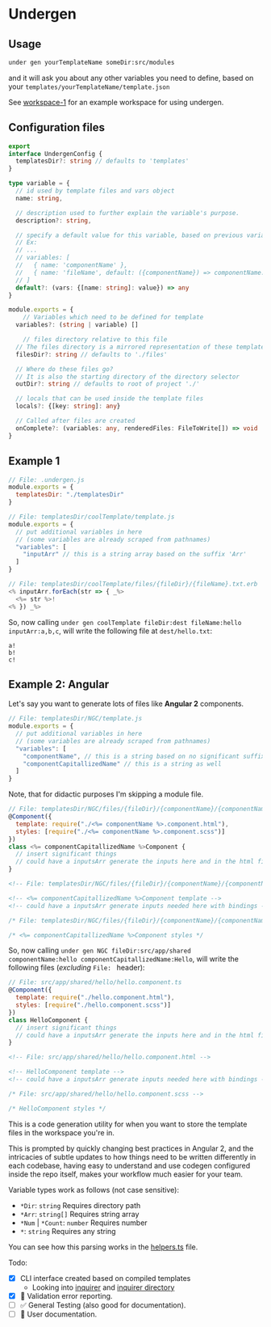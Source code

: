 Undergen
============

## Usage

```sh
under gen yourTemplateName someDir:src/modules
```

and it will ask you about any other variables you need to define, based on your `templates/yourTemplateName/template.json`

See [workspace-1](test/cases/workspace-1) for an example workspace for using undergen.

## Configuration files

```ts
export
interface UndergenConfig {
  templatesDir?: string // defaults to 'templates'
}

type variable = {
  // id used by template files and vars object
  name: string,

  // description used to further explain the variable's purpose.
  description?: string,

  // specify a default value for this variable, based on previous variable entries
  // Ex:
  // ...
  // variables: [
  //   { name: 'componentName' },
  //   { name: 'fileName', default: ({componentName}) => componentName.toLowerCase() }
  // ]
  default?: (vars: {[name: string]: value}) => any
}

module.exports = {
	// Variables which need to be defined for template
  variables?: (string | variable) []

	// files directory relative to this file
  // The files directory is a mirrored representation of these templates
  filesDir?: string // defaults to './files'

  // Where do these files go?
  // It is also the starting directory of the directory selector
  outDir?: string // defaults to root of project './'

  // locals that can be used inside the template files
  locals?: {[key: string]: any}

  // Called after files are created
  onComplete?: (variables: any, renderedFiles: FileToWrite[]) => void
}
```

## Example 1

```js
// File: .undergen.js
module.exports = {
  templatesDir: "./templatesDir"
}
```

```js
// File: templatesDir/coolTemplate/template.js
module.exports = {
  // put additional variables in here
  // (some variables are already scraped from pathnames)
  "variables": [
    "inputArr" // this is a string array based on the suffix 'Arr'
  ]
}
```

```js
// File: templatesDir/coolTemplate/files/{fileDir}/{fileName}.txt.erb
<% inputArr.forEach(str => { _%>
  <%= str %>!
<% }) _%>
```

So, now calling `under gen coolTemplate fileDir:dest fileName:hello inputArr:a,b,c`,
will write the following file at `dest/hello.txt`:

```
a!
b!
c!

```

## Example 2: Angular

Let's say you want to generate lots of files like **Angular 2** components.

```js
// File: templatesDir/NGC/template.js
module.exports = {
  // put additional variables in here
  // (some variables are already scraped from pathnames)
  "variables": [
    "componentName", // this is a string based on no significant suffix
    "componentCapitallizedName" // this is a string as well
  ]
}
```

Note, that for didactic purposes I'm skipping a module file.

```js
// File: templatesDir/NGC/files/{fileDir}/{componentName}/{componentName}.component.ts.erb
@Component({
  template: require("./<%= componentName %>.component.html"),
  styles: [require("./<%= componentName %>.component.scss")]
})
class <%= componentCapitallizedName %>Component {
  // insert significant things
  // could have a inputsArr generate the inputs here and in the html file
}
```
```html
<!-- File: templatesDir/NGC/files/{fileDir}/{componentName}/{componentName}.component.html.erb -->

<!-- <%= componentCapitallizedName %>Component template -->
<!-- could have a inputsArr generate inputs needed here with bindings -->
```
```css
/* File: templatesDir/NGC/files/{fileDir}/{componentName}/{componentName}.component.scss.erb -->

/* <%= componentCapitallizedName %>Component styles */
```

So, now calling `under gen NGC fileDir:src/app/shared componentName:hello componentCapitallizedName:Hello`,
will write the following files (_excluding_ `File: ` header):

```js
// File: src/app/shared/hello/hello.component.ts
@Component({
  template: require("./hello.component.html"),
  styles: [require("./hello.component.scss")]
})
class HelloComponent {
  // insert significant things
  // could have a inputsArr generate the inputs here and in the html file
}
```
```html
<!-- File: src/app/shared/hello/hello.component.html -->

<!-- HelloComponent template -->
<!-- could have a inputsArr generate inputs needed here with bindings -->
```
```css
/* File: src/app/shared/hello/hello.component.scss -->

/* HelloComponent styles */
```


This is a code generation utility for when you want to store the 
template files in the workspace you're in.

This is prompted by quickly changing best practices in Angular 2,
and the intricacies of subtle updates to how things need to be written
differently in each codebase, having easy to understand and use codegen
configured inside the repo itself, makes your workflow much easier
for your team.

Variable types work as follows (not case sensitive):

 * `*Dir`: `string` Requires directory path
 * `*Arr`: `string[]` Requires string array
 * `*Num` | `*Count`: `number` Requires number
 * `*`: `string` Requires any string

You can see how this parsing works in the [helpers.ts](./src/helpers.ts) file.

Todo:
 - [x] CLI interface created based on compiled templates
    - Looking into [inquirer](https://github.com/SBoudrias/Inquirer.js) and [inquirer directory](https://github.com/nicksrandall/inquirer-directory)
 - [x] :art: Validation error reporting.
 - [ ] :white_check_mark: General Testing (also good for documentation).
 - [ ] :memo: User documentation.

